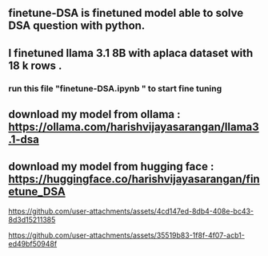 ## finetune-DSA is  finetuned model able to solve DSA question with python.
## I finetuned llama 3.1 8B with aplaca dataset with 18 k rows .
### run this file "finetune-DSA.ipynb " to start fine tuning

## download my model from ollama : https://ollama.com/harishvijayasarangan/llama3.1-dsa
## download my model from hugging face  : https://huggingface.co/harishvijayasarangan/finetune_DSA


https://github.com/user-attachments/assets/4cd147ed-8db4-408e-bc43-8d3d15211385



https://github.com/user-attachments/assets/35519b83-1f8f-4f07-acb1-ed49bf50948f

